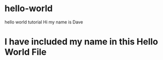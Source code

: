 # hello-world
hello world tutorial
Hi my name is Dave
# I have included my name in this Hello World File
